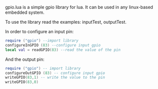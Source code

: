 gpio.lua is a simple gpio library for lua. It can be used in any linux-based embedded system.

To use the library read the examples: inputTest, outputTest. 

In order to configure an input pin:

```lua
require ("gpio") --import library
configureInGPIO (83) --configure input gpio
local val = readGPIO(83) --read the value of the pin
```

And the output pin:

```lua
require ("gpio") -- import library
configureOutGPIO (83) -- configure input gpio
writeGPIO(83,1) -- write the value to the pin
writeGPIO(83,0)
```